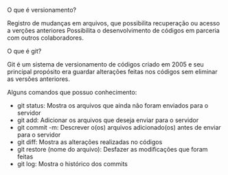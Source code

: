 O que é versionamento?

Registro de mudanças em arquivos, que possibilita recuperação ou acesso a verções anteriores
Possibilita o desenvolvimento de códigos em parceria com outros colaboradores.

O que é git?

Git é um sistema de versionamento de códigos criado em 2005 e seu principal propósito era guardar alterações feitas nos códigos sem eliminar as versões anteriores.

Alguns comandos que possuo conhecimento:

- git status: Mostra os arquivos que ainda não foram enviados para o servidor
- git add: Adicionar os arquivos que deseja enviar para o servidor
- git commit -m: Descrever o(os) arquivos adicionado(os) antes de enviar para o servidor
- git diff: Mostra as alterações realizadas no códigos
- git restore (nome do arquivo): Desfazer as modificações que foram feitas
- git log: Mostra o histórico dos commits

